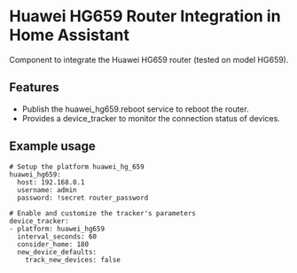 # Huawei HG659 Router Integration in Home Assistant
Component to integrate the Huawei HG659 router (tested on model HG659).

## Features
- Publish the huawei_hg659.reboot service to reboot the router.
- Provides a device_tracker to monitor the connection status of devices.

## Example usage

```
# Setup the platform huawei_hg_659
huawei_hg659:
  host: 192.168.0.1
  username: admin
  password: !secret router_password

# Enable and customize the tracker's parameters
device_tracker:
- platform: huawei_hg659
  interval_seconds: 60
  consider_home: 180
  new_device_defaults:
    track_new_devices: false
```